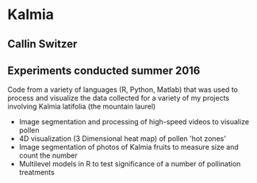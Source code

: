 # Kalmia

## Callin Switzer
## Experiments conducted summer 2016


Code from a variety of languages (R, Python, Matlab) that was used to process and visualize the data collected for a variety of my projects involving Kalmia latifolia (the mountain laurel)

* Image segmentation and processing of high-speed videos to visualize pollen
* 4D visualization (3 Dimensional heat map) of pollen 'hot zones'
* Image segmentation of photos of Kalmia fruits to measure size and count the number
* Multilevel models in R to test significance of a number of pollination treatments
